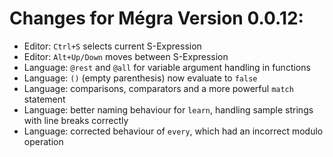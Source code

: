 # Changes for Mégra Version 0.0.12:

* Editor: `Ctrl+S` selects current S-Expression
* Editor: `Alt+Up/Down` moves between S-Expression
* Language: `@rest` and `@all` for variable argument handling in functions
* Language: `()` (empty parenthesis) now evaluate to `false`
* Language: comparisons, comparators and a more powerful `match` statement
* Language: better naming behaviour for `learn`, handling sample strings with line breaks correctly
* Language: corrected behaviour of `every`, which had an incorrect modulo operation
